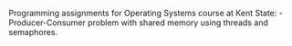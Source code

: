 Programming assignments for Operating Systems course at Kent State: 
-Producer-Consumer problem with shared memory using threads and semaphores.
